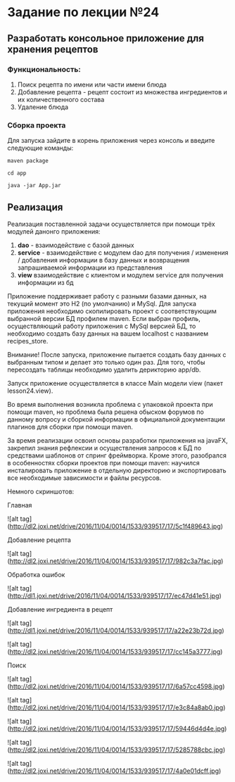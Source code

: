 # Задание по лекции №24

## Разработать консольное приложение для хранения рецептов
 
### Функциональность:

1. Поиск рецепта по имени или части имени блюда
2. Добавление рецепта - рецепт состоит из множества ингредиентов и их количественного состава
3. Удаление блюда

### Сборка проекта

Для запуска зайдите в корень приложения через консоль и введите следующие команды:

`maven package`

`cd app`

`java -jar App.jar`


## Реализация

Реализация поставленной задачи осуществляется при помощи
трёх модулей данонго приложения:

1. **dao** - взаимодействие с базой данных
2. **service** - взаимодействие с модулем dao для получения / изменения / добавления
информации в базу данных и возвращения запрашиваемой информации из представления
3. **view** взаимодействие с клиентом и модулем service для получения информации из бд


Приложение поддерживает работу с разными базами данных, на текущий момент
это H2 (по умолчанию) и MySql. Для запуска приложения необходимо скопилировать 
проект с соответствующим выбранной версии БД профилем maven.
Если выбран профиль, осуществляющий работу приложения с MySql версией БД, то 
необходимо создать базу данных на вашем localhost с названием recipes_store.

Внимание! После запуска, приложение пытается создать базу данных с выбранным типом
и делает это только один раз. Для того, чтобы пересоздать таблицы 
необходимо удалить дерикторию app/db.

Запуск приложение осуществляется в классе Main модели view (пакет lesson24.view).

Во время выполнения возникла проблема с упаковкой проекта при помощи maven, но
проблема была решена обыском форумов по данному вопросу и сборкой информации
в официальной документации плагинов для сборки при помощи maven.

За время реализации освоил основы разработки приложения на javaFX, закрепил 
знания рефлексии и осуществления запросов к БД по средствами шаблонов 
от спринг фреймворка. Кроме этого, разобрался в особенностях сборки 
проектов при помощи maven: научился инсталировать приложение в отдельную 
директорию и экспортировать все необходимые зависимости и файлы ресурсов.

Немного скриншотов:

Главная

![alt tag] (http://dl2.joxi.net/drive/2016/11/04/0014/1533/939517/17/5c1f489643.jpg)

Добавление рецепта

![alt tag] (http://dl2.joxi.net/drive/2016/11/04/0014/1533/939517/17/982c3a7fac.jpg)


Обработка ошибок

![alt tag] (http://dl1.joxi.net/drive/2016/11/04/0014/1533/939517/17/ec47d41e51.jpg)


Добавление ингредиента в рецепт

![alt tag] (http://dl1.joxi.net/drive/2016/11/04/0014/1533/939517/17/a22e23b72d.jpg)

![alt tag] (http://dl2.joxi.net/drive/2016/11/04/0014/1533/939517/17/cc145a3777.jpg)


Поиск

![alt tag] (http://dl2.joxi.net/drive/2016/11/04/0014/1533/939517/17/6a57cc4598.jpg)

![alt tag] (http://dl2.joxi.net/drive/2016/11/04/0014/1533/939517/17/e3c84a8ab0.jpg)

![alt tag] (http://dl2.joxi.net/drive/2016/11/04/0014/1533/939517/17/59446d4d4e.jpg)

![alt tag] (http://dl2.joxi.net/drive/2016/11/04/0014/1533/939517/17/5285788cbc.jpg)

![alt tag] (http://dl2.joxi.net/drive/2016/11/04/0014/1533/939517/17/4a0e01dcff.jpg)

